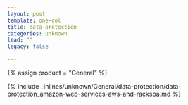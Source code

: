 ```yaml
---
layout: post
template: one-col
title: data-protection
categories: unknown
lead: ""
legacy: false

---
```

{% assign product = "General" %}

{% include _inlines/unknown/General/data-protection/data-protection_amazon-web-services-aws-and-rackspa.md %}
